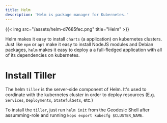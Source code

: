 ```yaml
---
title: Helm
description: 'Helm is package manager for Kubernetes.'
---
```


{{< img src="/assets/helm-d7685fec.png" title="Helm" >}}

Helm makes it easy to install `charts` (a application) on kubernetes clusters. Just like `npm` or `apt` make it easy to install NodeJS modules and Debian packages, `helm` makes it easy to deploy a a full-fledged application with all of its dependencies on kubernetes.

# Install Tiller

The helm `tiller` is the server-side component of Helm. It's used to cordinate with the kubernetes cluster in order to deploy resources (E.g. `Services`, `Deployments`, `StatefulSets`, etc.)

To install the `tiller`, just run `helm init` from the Geodesic Shell after assumming-role and running `kops export kubecfg $CLUSTER_NAME`.
